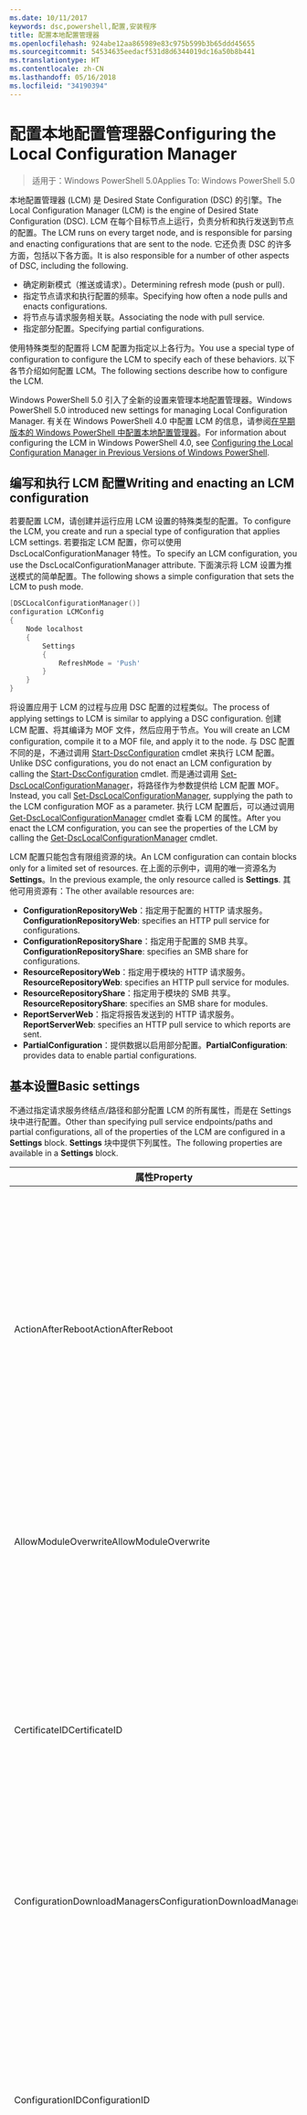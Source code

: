 ```yaml
---
ms.date: 10/11/2017
keywords: dsc,powershell,配置,安装程序
title: 配置本地配置管理器
ms.openlocfilehash: 924abe12aa865989e83c975b599b3b65ddd45655
ms.sourcegitcommit: 54534635eedacf531d8d6344019dc16a50b8b441
ms.translationtype: HT
ms.contentlocale: zh-CN
ms.lasthandoff: 05/16/2018
ms.locfileid: "34190394"
---
```

# <a name="configuring-the-local-configuration-manager"></a><span data-ttu-id="74fc4-103">配置本地配置管理器</span><span class="sxs-lookup"><span data-stu-id="74fc4-103">Configuring the Local Configuration Manager</span></span>

> <span data-ttu-id="74fc4-104">适用于：Windows PowerShell 5.0</span><span class="sxs-lookup"><span data-stu-id="74fc4-104">Applies To: Windows PowerShell 5.0</span></span>

<span data-ttu-id="74fc4-105">本地配置管理器 (LCM) 是 Desired State Configuration (DSC) 的引擎。</span><span class="sxs-lookup"><span data-stu-id="74fc4-105">The Local Configuration Manager (LCM) is the engine of Desired State Configuration (DSC).</span></span>
<span data-ttu-id="74fc4-106">LCM 在每个目标节点上运行，负责分析和执行发送到节点的配置。</span><span class="sxs-lookup"><span data-stu-id="74fc4-106">The LCM runs on every target node, and is responsible for parsing and enacting configurations that are sent to the node.</span></span>
<span data-ttu-id="74fc4-107">它还负责 DSC 的许多方面，包括以下各方面。</span><span class="sxs-lookup"><span data-stu-id="74fc4-107">It is also responsible for a number of other aspects of DSC, including the following.</span></span>

- <span data-ttu-id="74fc4-108">确定刷新模式（推送或请求）。</span><span class="sxs-lookup"><span data-stu-id="74fc4-108">Determining refresh mode (push or pull).</span></span>
- <span data-ttu-id="74fc4-109">指定节点请求和执行配置的频率。</span><span class="sxs-lookup"><span data-stu-id="74fc4-109">Specifying how often a node pulls and enacts configurations.</span></span>
- <span data-ttu-id="74fc4-110">将节点与请求服务相关联。</span><span class="sxs-lookup"><span data-stu-id="74fc4-110">Associating the node with pull service.</span></span>
- <span data-ttu-id="74fc4-111">指定部分配置。</span><span class="sxs-lookup"><span data-stu-id="74fc4-111">Specifying partial configurations.</span></span>

<span data-ttu-id="74fc4-112">使用特殊类型的配置将 LCM 配置为指定以上各行为。</span><span class="sxs-lookup"><span data-stu-id="74fc4-112">You use a special type of configuration to configure the LCM to specify each of these behaviors.</span></span>
<span data-ttu-id="74fc4-113">以下各节介绍如何配置 LCM。</span><span class="sxs-lookup"><span data-stu-id="74fc4-113">The following sections describe how to configure the LCM.</span></span>

<span data-ttu-id="74fc4-114">Windows PowerShell 5.0 引入了全新的设置来管理本地配置管理器。</span><span class="sxs-lookup"><span data-stu-id="74fc4-114">Windows PowerShell 5.0 introduced new settings for managing Local Configuration Manager.</span></span>
<span data-ttu-id="74fc4-115">有关在 Windows PowerShell 4.0 中配置 LCM 的信息，请参阅[在早期版本的 Windows PowerShell 中配置本地配置管理器](metaconfig4.md)。</span><span class="sxs-lookup"><span data-stu-id="74fc4-115">For information about configuring the LCM in Windows PowerShell 4.0, see [Configuring the Local Configuration Manager in Previous Versions of Windows PowerShell](metaconfig4.md).</span></span>

## <a name="writing-and-enacting-an-lcm-configuration"></a><span data-ttu-id="74fc4-116">编写和执行 LCM 配置</span><span class="sxs-lookup"><span data-stu-id="74fc4-116">Writing and enacting an LCM configuration</span></span>

<span data-ttu-id="74fc4-117">若要配置 LCM，请创建并运行应用 LCM 设置的特殊类型的配置。</span><span class="sxs-lookup"><span data-stu-id="74fc4-117">To configure the LCM, you create and run a special type of configuration that applies LCM settings.</span></span>
<span data-ttu-id="74fc4-118">若要指定 LCM 配置，你可以使用 DscLocalConfigurationManager 特性。</span><span class="sxs-lookup"><span data-stu-id="74fc4-118">To specify an LCM configuration, you use the DscLocalConfigurationManager attribute.</span></span>
<span data-ttu-id="74fc4-119">下面演示将 LCM 设置为推送模式的简单配置。</span><span class="sxs-lookup"><span data-stu-id="74fc4-119">The following shows a simple configuration that sets the LCM to push mode.</span></span>

```powershell
[DSCLocalConfigurationManager()]
configuration LCMConfig
{
    Node localhost
    {
        Settings
        {
            RefreshMode = 'Push'
        }
    }
}
```

<span data-ttu-id="74fc4-120">将设置应用于 LCM 的过程与应用 DSC 配置的过程类似。</span><span class="sxs-lookup"><span data-stu-id="74fc4-120">The process of applying settings to LCM is similar to applying a DSC configuration.</span></span>
<span data-ttu-id="74fc4-121">创建 LCM 配置、将其编译为 MOF 文件，然后应用于节点。</span><span class="sxs-lookup"><span data-stu-id="74fc4-121">You will create an LCM configuration, compile it to a MOF file, and apply it to the node.</span></span>
<span data-ttu-id="74fc4-122">与 DSC 配置不同的是，不通过调用 [Start-DscConfiguration](https://technet.microsoft.com/en-us/library/dn521623.aspx) cmdlet 来执行 LCM 配置。</span><span class="sxs-lookup"><span data-stu-id="74fc4-122">Unlike DSC configurations, you do not enact an LCM configuration by calling the [Start-DscConfiguration](https://technet.microsoft.com/en-us/library/dn521623.aspx) cmdlet.</span></span>
<span data-ttu-id="74fc4-123">而是通过调用 [Set-DscLocalConfigurationManager](https://technet.microsoft.com/en-us/library/dn521621.aspx)，将路径作为参数提供给 LCM 配置 MOF。</span><span class="sxs-lookup"><span data-stu-id="74fc4-123">Instead, you call [Set-DscLocalConfigurationManager](https://technet.microsoft.com/en-us/library/dn521621.aspx), supplying the path to the LCM configuration MOF as a parameter.</span></span>
<span data-ttu-id="74fc4-124">执行 LCM 配置后，可以通过调用 [Get-DscLocalConfigurationManager](https://technet.microsoft.com/en-us/library/dn407378.aspx) cmdlet 查看 LCM 的属性。</span><span class="sxs-lookup"><span data-stu-id="74fc4-124">After you enact the LCM configuration, you can see the properties of the LCM by calling the [Get-DscLocalConfigurationManager](https://technet.microsoft.com/en-us/library/dn407378.aspx) cmdlet.</span></span>

<span data-ttu-id="74fc4-125">LCM 配置只能包含有限组资源的块。</span><span class="sxs-lookup"><span data-stu-id="74fc4-125">An LCM configuration can contain blocks only for a limited set of resources.</span></span>
<span data-ttu-id="74fc4-126">在上面的示例中，调用的唯一资源名为 **Settings**。</span><span class="sxs-lookup"><span data-stu-id="74fc4-126">In the previous example, the only resource called is **Settings**.</span></span>
<span data-ttu-id="74fc4-127">其他可用资源有：</span><span class="sxs-lookup"><span data-stu-id="74fc4-127">The other available resources are:</span></span>

* <span data-ttu-id="74fc4-128">**ConfigurationRepositoryWeb**：指定用于配置的 HTTP 请求服务。</span><span class="sxs-lookup"><span data-stu-id="74fc4-128">**ConfigurationRepositoryWeb**: specifies an HTTP pull service for configurations.</span></span>
* <span data-ttu-id="74fc4-129">**ConfigurationRepositoryShare**：指定用于配置的 SMB 共享。</span><span class="sxs-lookup"><span data-stu-id="74fc4-129">**ConfigurationRepositoryShare**: specifies an SMB share for configurations.</span></span>
* <span data-ttu-id="74fc4-130">**ResourceRepositoryWeb**：指定用于模块的 HTTP 请求服务。</span><span class="sxs-lookup"><span data-stu-id="74fc4-130">**ResourceRepositoryWeb**: specifies an HTTP pull service for modules.</span></span>
* <span data-ttu-id="74fc4-131">**ResourceRepositoryShare**：指定用于模块的 SMB 共享。</span><span class="sxs-lookup"><span data-stu-id="74fc4-131">**ResourceRepositoryShare**: specifies an SMB share for modules.</span></span>
* <span data-ttu-id="74fc4-132">**ReportServerWeb**：指定将报告发送到的 HTTP 请求服务。</span><span class="sxs-lookup"><span data-stu-id="74fc4-132">**ReportServerWeb**: specifies an HTTP pull service to which reports are sent.</span></span>
* <span data-ttu-id="74fc4-133">**PartialConfiguration**：提供数据以启用部分配置。</span><span class="sxs-lookup"><span data-stu-id="74fc4-133">**PartialConfiguration**: provides data to enable partial configurations.</span></span>

## <a name="basic-settings"></a><span data-ttu-id="74fc4-134">基本设置</span><span class="sxs-lookup"><span data-stu-id="74fc4-134">Basic settings</span></span>

<span data-ttu-id="74fc4-135">不通过指定请求服务终结点/路径和部分配置 LCM 的所有属性，而是在 Settings 块中进行配置。</span><span class="sxs-lookup"><span data-stu-id="74fc4-135">Other than specifying pull service endpoints/paths and partial configurations, all of the properties of the LCM are configured in a **Settings** block.</span></span>
<span data-ttu-id="74fc4-136">**Settings** 块中提供下列属性。</span><span class="sxs-lookup"><span data-stu-id="74fc4-136">The following properties are available in a **Settings** block.</span></span>

|  <span data-ttu-id="74fc4-137">属性</span><span class="sxs-lookup"><span data-stu-id="74fc4-137">Property</span></span>  |  <span data-ttu-id="74fc4-138">类型</span><span class="sxs-lookup"><span data-stu-id="74fc4-138">Type</span></span>  |  <span data-ttu-id="74fc4-139">说明</span><span class="sxs-lookup"><span data-stu-id="74fc4-139">Description</span></span>   |
|----------- |------- |--------------- |
| <span data-ttu-id="74fc4-140">ActionAfterReboot</span><span class="sxs-lookup"><span data-stu-id="74fc4-140">ActionAfterReboot</span></span>| <span data-ttu-id="74fc4-141">字符串</span><span class="sxs-lookup"><span data-stu-id="74fc4-141">string</span></span>| <span data-ttu-id="74fc4-142">指定在应用配置期间重启后进行什么操作。</span><span class="sxs-lookup"><span data-stu-id="74fc4-142">Specifies what happens after a reboot during the application of a configuration.</span></span> <span data-ttu-id="74fc4-143">可取值为 __ContinueConfiguration__ 和 __StopConfiguration__。</span><span class="sxs-lookup"><span data-stu-id="74fc4-143">The possible values are __"ContinueConfiguration"__ and __"StopConfiguration"__.</span></span> <ul><li> <span data-ttu-id="74fc4-144">__ContinueConfiguration__：在计算机重新启动后继续应用当前配置。</span><span class="sxs-lookup"><span data-stu-id="74fc4-144">__ContinueConfiguration__: Continue applying the current configuration after machine reboot.</span></span> <span data-ttu-id="74fc4-145">此为默认值</span><span class="sxs-lookup"><span data-stu-id="74fc4-145">This is the default value</span></span></li><li><span data-ttu-id="74fc4-146">__StopConfiguration__：在计算机重新启动后停止当前配置。</span><span class="sxs-lookup"><span data-stu-id="74fc4-146">__StopConfiguration__: Stop the current configuration after machine reboot.</span></span></li></ul>|
| <span data-ttu-id="74fc4-147">AllowModuleOverwrite</span><span class="sxs-lookup"><span data-stu-id="74fc4-147">AllowModuleOverwrite</span></span>| <span data-ttu-id="74fc4-148">布尔</span><span class="sxs-lookup"><span data-stu-id="74fc4-148">bool</span></span>| <span data-ttu-id="74fc4-149">若允许从请求服务下载的新配置覆盖目标节点上的旧配置，则为 __$TRUE__。</span><span class="sxs-lookup"><span data-stu-id="74fc4-149">__$TRUE__ if new configurations downloaded from the pull service are allowed to overwrite the old ones on the target node.</span></span> <span data-ttu-id="74fc4-150">否则为 $FALSE。</span><span class="sxs-lookup"><span data-stu-id="74fc4-150">Otherwise, $FALSE.</span></span>|
| <span data-ttu-id="74fc4-151">CertificateID</span><span class="sxs-lookup"><span data-stu-id="74fc4-151">CertificateID</span></span>| <span data-ttu-id="74fc4-152">字符串</span><span class="sxs-lookup"><span data-stu-id="74fc4-152">string</span></span>| <span data-ttu-id="74fc4-153">用于保护在配置中传递的凭据的证书指纹。</span><span class="sxs-lookup"><span data-stu-id="74fc4-153">The thumbprint of a certificate used to secure credentials passed in a configuration.</span></span> <span data-ttu-id="74fc4-154">更多详细信息，请参阅 [Want to secure credentials in Windows PowerShell Desired State Configuration?（希望在 Windows PowerShell Desired State Configuration 中保护凭据？）](http://blogs.msdn.com/b/powershell/archive/2014/01/31/want-to-secure-credentials-in-windows-powershell-desired-state-configuration.aspx)。</span><span class="sxs-lookup"><span data-stu-id="74fc4-154">For more information see [Want to secure credentials in Windows PowerShell Desired State Configuration](http://blogs.msdn.com/b/powershell/archive/2014/01/31/want-to-secure-credentials-in-windows-powershell-desired-state-configuration.aspx)?.</span></span> <br> <span data-ttu-id="74fc4-155">__注意：__ 如果使用 Azure 自动化 DSC 请求服务，则会自动进行管理。</span><span class="sxs-lookup"><span data-stu-id="74fc4-155">__Note:__ this is managed automatically if using Azure Automation DSC pull service.</span></span>|
| <span data-ttu-id="74fc4-156">ConfigurationDownloadManagers</span><span class="sxs-lookup"><span data-stu-id="74fc4-156">ConfigurationDownloadManagers</span></span>| <span data-ttu-id="74fc4-157">CimInstance[]</span><span class="sxs-lookup"><span data-stu-id="74fc4-157">CimInstance[]</span></span>| <span data-ttu-id="74fc4-158">已过时。</span><span class="sxs-lookup"><span data-stu-id="74fc4-158">Obsolete.</span></span> <span data-ttu-id="74fc4-159">使用 __ConfigurationRepositoryWeb__ 和 __ConfigurationRepositoryShare__ 块定义配置请求服务终结点。</span><span class="sxs-lookup"><span data-stu-id="74fc4-159">Use __ConfigurationRepositoryWeb__ and __ConfigurationRepositoryShare__ blocks to define configuration pull service endpoints.</span></span>|
| <span data-ttu-id="74fc4-160">ConfigurationID</span><span class="sxs-lookup"><span data-stu-id="74fc4-160">ConfigurationID</span></span>| <span data-ttu-id="74fc4-161">字符串</span><span class="sxs-lookup"><span data-stu-id="74fc4-161">string</span></span>| <span data-ttu-id="74fc4-162">用于向后兼容早期版本的请求服务。</span><span class="sxs-lookup"><span data-stu-id="74fc4-162">For backwards compatibility with older pull service versions.</span></span> <span data-ttu-id="74fc4-163">用于标识要从请求服务获取的配置文件的 GUID。</span><span class="sxs-lookup"><span data-stu-id="74fc4-163">A GUID that identifies the configuration file to get from a pull service.</span></span> <span data-ttu-id="74fc4-164">如果配置 MOF 名为 ConfigurationID.mof，那么节点将在请求服务上请求配置。</span><span class="sxs-lookup"><span data-stu-id="74fc4-164">The node will pull configurations on the pull service if the name of the configuration MOF is named ConfigurationID.mof.</span></span><br> <span data-ttu-id="74fc4-165">__注意：__ 如果设置此属性，将无法使用 __RegistryKey__ 将节点注册到请求服务。</span><span class="sxs-lookup"><span data-stu-id="74fc4-165">__Note:__ If you set this property, registering the node with a pull service by using __RegistrationKey__ does not work.</span></span> <span data-ttu-id="74fc4-166">有关详细信息，请参阅[使用配置名称设置请求客户端](pullClientConfigNames.md)。</span><span class="sxs-lookup"><span data-stu-id="74fc4-166">For more information, see [Setting up a pull client with configuration names](pullClientConfigNames.md).</span></span>|
| <span data-ttu-id="74fc4-167">ConfigurationMode</span><span class="sxs-lookup"><span data-stu-id="74fc4-167">ConfigurationMode</span></span>| <span data-ttu-id="74fc4-168">字符串</span><span class="sxs-lookup"><span data-stu-id="74fc4-168">string</span></span> | <span data-ttu-id="74fc4-169">指定 LCM 实际如何将配置应用到目标节点。</span><span class="sxs-lookup"><span data-stu-id="74fc4-169">Specifies how the LCM actually applies the configuration to the target nodes.</span></span> <span data-ttu-id="74fc4-170">可能的值为 __ApplyOnly__、__ApplyAndMonitor__ 和 __ApplyAndAutoCorrect__。</span><span class="sxs-lookup"><span data-stu-id="74fc4-170">Possible values are __"ApplyOnly"__,__"ApplyAndMonitor"__, and __"ApplyAndAutoCorrect"__.</span></span> <ul><li><span data-ttu-id="74fc4-171">__ApplyOnly__：DSC 将应用配置，但若未向目标节点推送新配置或从服务请求新配置，则它不会执行任何进一步操作。</span><span class="sxs-lookup"><span data-stu-id="74fc4-171">__ApplyOnly__: DSC applies the configuration and does nothing further unless a new configuration is pushed to the target node or when a new configuration is pulled from a service.</span></span> <span data-ttu-id="74fc4-172">首次应用新配置后，DSC 不会检查是否偏离以前配置的状态。</span><span class="sxs-lookup"><span data-stu-id="74fc4-172">After initial application of a new configuration, DSC does not check for drift from a previously configured state.</span></span> <span data-ttu-id="74fc4-173">请注意，__ApplyOnly__ 生效前，DSC 将尝试应用配置，直到成功为止。</span><span class="sxs-lookup"><span data-stu-id="74fc4-173">Note that DSC will attempt to apply the configuration until it is successful before __ApplyOnly__ takes effect.</span></span> </li><li> <span data-ttu-id="74fc4-174">__ApplyAndMonitor__：这是默认值。</span><span class="sxs-lookup"><span data-stu-id="74fc4-174">__ApplyAndMonitor__: This is the default value.</span></span> <span data-ttu-id="74fc4-175">LCM 将应用任意新配置。</span><span class="sxs-lookup"><span data-stu-id="74fc4-175">The LCM applies any new configurations.</span></span> <span data-ttu-id="74fc4-176">首次应用新配置后，如果目标节点偏离期望状态，则 DSC 将在日志中报告差异。</span><span class="sxs-lookup"><span data-stu-id="74fc4-176">After initial application of a new configuration, if the target node drifts from the desired state, DSC reports the discrepancy in logs.</span></span> <span data-ttu-id="74fc4-177">请注意，__ApplyAndMonitor__ 生效前，DSC 将尝试应用配置，直到成功为止。</span><span class="sxs-lookup"><span data-stu-id="74fc4-177">Note that DSC will attempt to apply the configuration until it is successful before __ApplyAndMonitor__ takes effect.</span></span></li><li><span data-ttu-id="74fc4-178">__ApplyAndAutoCorrect__：DSC 将应用任何新配置。</span><span class="sxs-lookup"><span data-stu-id="74fc4-178">__ApplyAndAutoCorrect__: DSC applies any new configurations.</span></span> <span data-ttu-id="74fc4-179">首次应用新配置后，如果目标节点偏离适当状态，则 DSC 将在日志中报告差异然后重新应用当前配置。</span><span class="sxs-lookup"><span data-stu-id="74fc4-179">After initial application of a new configuration, if the target node drifts from the desired state, DSC reports the discrepancy in logs, and then re-applies the current configuration.</span></span></li></ul>|
| <span data-ttu-id="74fc4-180">ConfigurationModeFrequencyMins</span><span class="sxs-lookup"><span data-stu-id="74fc4-180">ConfigurationModeFrequencyMins</span></span>| <span data-ttu-id="74fc4-181">UInt32</span><span class="sxs-lookup"><span data-stu-id="74fc4-181">UInt32</span></span>| <span data-ttu-id="74fc4-182">检查和应用当前配置的时间间隔（以分钟为单位）。</span><span class="sxs-lookup"><span data-stu-id="74fc4-182">How often, in minutes, the current configuration is checked and applied.</span></span> <span data-ttu-id="74fc4-183">如果将 ConfigurationMode 属性设置为 ApplyOnly，则将忽略此属性。</span><span class="sxs-lookup"><span data-stu-id="74fc4-183">This property is ignored if the ConfigurationMode property is set to ApplyOnly.</span></span> <span data-ttu-id="74fc4-184">默认值为 15。</span><span class="sxs-lookup"><span data-stu-id="74fc4-184">The default value is 15.</span></span>|
| <span data-ttu-id="74fc4-185">DebugMode</span><span class="sxs-lookup"><span data-stu-id="74fc4-185">DebugMode</span></span>| <span data-ttu-id="74fc4-186">字符串</span><span class="sxs-lookup"><span data-stu-id="74fc4-186">string</span></span>| <span data-ttu-id="74fc4-187">可取值为 __None__、__ForceModuleImport__ 和 __All__。</span><span class="sxs-lookup"><span data-stu-id="74fc4-187">Possible values are __None__, __ForceModuleImport__, and __All__.</span></span> <ul><li><span data-ttu-id="74fc4-188">设置为 __None__ 可以使用缓存的资源。</span><span class="sxs-lookup"><span data-stu-id="74fc4-188">Set to __None__ to use cached resources.</span></span> <span data-ttu-id="74fc4-189">这是默认值，应在生产方案中使用。</span><span class="sxs-lookup"><span data-stu-id="74fc4-189">This is the default and should be used in production scenarios.</span></span></li><li><span data-ttu-id="74fc4-190">设置为 __ForceModuleImport__ 会导致 LCM 重载所有 DSC 资源模块，即使这些模块之前已被加载并缓存，也是如此。</span><span class="sxs-lookup"><span data-stu-id="74fc4-190">Setting to __ForceModuleImport__, causes the LCM to reload any DSC resource modules, even if they have been previously loaded and cached.</span></span> <span data-ttu-id="74fc4-191">这会影响 DSC 操作的性能，因为将在使用时重新加载每个模块。</span><span class="sxs-lookup"><span data-stu-id="74fc4-191">This impacts the performance of DSC operations as each module is reloaded on use.</span></span> <span data-ttu-id="74fc4-192">通常在调试资源时使用此值</span><span class="sxs-lookup"><span data-stu-id="74fc4-192">Typically you would use this value while debugging a resource</span></span></li><li><span data-ttu-id="74fc4-193">在此版本中，__All__ 等同于 __ForceModuleImport__</span><span class="sxs-lookup"><span data-stu-id="74fc4-193">In this release, __All__ is same as __ForceModuleImport__</span></span></li></ul> |
| <span data-ttu-id="74fc4-194">RebootNodeIfNeeded</span><span class="sxs-lookup"><span data-stu-id="74fc4-194">RebootNodeIfNeeded</span></span>| <span data-ttu-id="74fc4-195">布尔</span><span class="sxs-lookup"><span data-stu-id="74fc4-195">bool</span></span>| <span data-ttu-id="74fc4-196">将此设置为 __$true__，可在应用要求重启的设置后自动重启节点。</span><span class="sxs-lookup"><span data-stu-id="74fc4-196">Set this to __$true__ to automatically reboot the node after a configuration that requires reboot is applied.</span></span> <span data-ttu-id="74fc4-197">否则，你必须为要求重启的配置手动重启节点。</span><span class="sxs-lookup"><span data-stu-id="74fc4-197">Otherwise, you will have to manually reboot the node for any configuration that requires it.</span></span> <span data-ttu-id="74fc4-198">默认值为 __$false__。</span><span class="sxs-lookup"><span data-stu-id="74fc4-198">The default value is __$false__.</span></span> <span data-ttu-id="74fc4-199">若要在通过 DSC（例如 Windows Installer）以外的其他配置执行重启条件时使用此设置，请将此设置和 [xPendingReboot](https://github.com/powershell/xpendingreboot) 模块组合使用。</span><span class="sxs-lookup"><span data-stu-id="74fc4-199">To use this setting when a reboot condition is enacted by something other than DSC (such as Windows Installer), combine this setting with the [xPendingReboot](https://github.com/powershell/xpendingreboot) module.</span></span>|
| <span data-ttu-id="74fc4-200">RefreshMode</span><span class="sxs-lookup"><span data-stu-id="74fc4-200">RefreshMode</span></span>| <span data-ttu-id="74fc4-201">字符串</span><span class="sxs-lookup"><span data-stu-id="74fc4-201">string</span></span>| <span data-ttu-id="74fc4-202">指定 LCM 如何获取配置。</span><span class="sxs-lookup"><span data-stu-id="74fc4-202">Specifies how the LCM gets configurations.</span></span> <span data-ttu-id="74fc4-203">可取值为 __Disabled__、__Push__ 和 __Pull__。</span><span class="sxs-lookup"><span data-stu-id="74fc4-203">The possible values are __"Disabled"__, __"Push"__, and __"Pull"__.</span></span> <ul><li><span data-ttu-id="74fc4-204">__Disabled__：DSC 配置对该节点禁用。</span><span class="sxs-lookup"><span data-stu-id="74fc4-204">__Disabled__: DSC configurations are disabled for this node.</span></span></li><li> <span data-ttu-id="74fc4-205">__Push__：通过调用 [Start-DscConfiguration](https://technet.microsoft.com/en-us/library/dn521623.aspx) cmdlet 启动配置。</span><span class="sxs-lookup"><span data-stu-id="74fc4-205">__Push__: Configurations are initiated by calling the [Start-DscConfiguration](https://technet.microsoft.com/en-us/library/dn521623.aspx) cmdlet.</span></span> <span data-ttu-id="74fc4-206">将配置立即应用到节点。</span><span class="sxs-lookup"><span data-stu-id="74fc4-206">The configuration is applied immediately to the node.</span></span> <span data-ttu-id="74fc4-207">这是默认值。</span><span class="sxs-lookup"><span data-stu-id="74fc4-207">This is the default value.</span></span></li><li><span data-ttu-id="74fc4-208">__Pull：__ 将节点配置为从请求服务或 SMB 路径定期检查配置。</span><span class="sxs-lookup"><span data-stu-id="74fc4-208">__Pull:__ The node is configured to regularly check for configurations from a pull service or SMB path.</span></span> <span data-ttu-id="74fc4-209">如果此属性被设置为 __Pull__，则必须在 __ConfigurationRepositoryWeb__ 或 __ConfigurationRepositoryShare__ 块中指定 HTTP（服务）或 SMB（共享）路径。</span><span class="sxs-lookup"><span data-stu-id="74fc4-209">If this property is set to __Pull__, you must specify an HTTP (service) or SMB (share) path in a __ConfigurationRepositoryWeb__ or __ConfigurationRepositoryShare__ block.</span></span></li></ul>|
| <span data-ttu-id="74fc4-210">RefreshFrequencyMins</span><span class="sxs-lookup"><span data-stu-id="74fc4-210">RefreshFrequencyMins</span></span>| <span data-ttu-id="74fc4-211">Uint32</span><span class="sxs-lookup"><span data-stu-id="74fc4-211">Uint32</span></span>| <span data-ttu-id="74fc4-212">LCM 按此时间间隔（以分钟为单位）检查请求服务以获取更新的配置。</span><span class="sxs-lookup"><span data-stu-id="74fc4-212">The time interval, in minutes, at which the LCM checks a pull service to get updated configurations.</span></span> <span data-ttu-id="74fc4-213">如果 LCM 未配置为请求模式，则将忽略此值。</span><span class="sxs-lookup"><span data-stu-id="74fc4-213">This value is ignored if the LCM is not configured in pull mode.</span></span> <span data-ttu-id="74fc4-214">默认值为 30。</span><span class="sxs-lookup"><span data-stu-id="74fc4-214">The default value is 30.</span></span>|
| <span data-ttu-id="74fc4-215">ReportManagers</span><span class="sxs-lookup"><span data-stu-id="74fc4-215">ReportManagers</span></span>| <span data-ttu-id="74fc4-216">CimInstance[]</span><span class="sxs-lookup"><span data-stu-id="74fc4-216">CimInstance[]</span></span>| <span data-ttu-id="74fc4-217">已过时。</span><span class="sxs-lookup"><span data-stu-id="74fc4-217">Obsolete.</span></span> <span data-ttu-id="74fc4-218">使用 __ReportServerWeb__ 块定义终结点，以将报告数据发送到请求服务。</span><span class="sxs-lookup"><span data-stu-id="74fc4-218">Use __ReportServerWeb__ blocks to define an endpoint to send reporting data to a pull service.</span></span>|
| <span data-ttu-id="74fc4-219">ResourceModuleManagers</span><span class="sxs-lookup"><span data-stu-id="74fc4-219">ResourceModuleManagers</span></span>| <span data-ttu-id="74fc4-220">CimInstance[]</span><span class="sxs-lookup"><span data-stu-id="74fc4-220">CimInstance[]</span></span>| <span data-ttu-id="74fc4-221">已过时。</span><span class="sxs-lookup"><span data-stu-id="74fc4-221">Obsolete.</span></span> <span data-ttu-id="74fc4-222">使用 __ResourceRepositoryWeb__ 和 __ResourceRepositoryShare__ 块分别定义请求服务 HTTP 终结点和 SMB 路径。</span><span class="sxs-lookup"><span data-stu-id="74fc4-222">Use __ResourceRepositoryWeb__ and __ResourceRepositoryShare__ blocks to define pull service HTTP endpoints or SMB paths, respectively.</span></span>|
| <span data-ttu-id="74fc4-223">PartialConfigurations</span><span class="sxs-lookup"><span data-stu-id="74fc4-223">PartialConfigurations</span></span>| <span data-ttu-id="74fc4-224">CimInstance</span><span class="sxs-lookup"><span data-stu-id="74fc4-224">CimInstance</span></span>| <span data-ttu-id="74fc4-225">未实现。</span><span class="sxs-lookup"><span data-stu-id="74fc4-225">Not implemented.</span></span> <span data-ttu-id="74fc4-226">不使用。</span><span class="sxs-lookup"><span data-stu-id="74fc4-226">Do not use.</span></span>|
| <span data-ttu-id="74fc4-227">StatusRetentionTimeInDays</span><span class="sxs-lookup"><span data-stu-id="74fc4-227">StatusRetentionTimeInDays</span></span> | <span data-ttu-id="74fc4-228">UInt32</span><span class="sxs-lookup"><span data-stu-id="74fc4-228">UInt32</span></span>| <span data-ttu-id="74fc4-229">LCM 保留当前配置状态的天数。</span><span class="sxs-lookup"><span data-stu-id="74fc4-229">The number of days the LCM keeps the status of the current configuration.</span></span>|

## <a name="pull-service"></a><span data-ttu-id="74fc4-230">请求服务</span><span class="sxs-lookup"><span data-stu-id="74fc4-230">Pull service</span></span>

<span data-ttu-id="74fc4-231">LCM 配置支持定义以下类型的请求服务终结点：</span><span class="sxs-lookup"><span data-stu-id="74fc4-231">LCM configuration supports defining the following types of pull service endpoints:</span></span>

- <span data-ttu-id="74fc4-232">**配置服务器**：DSC 配置的存储库。</span><span class="sxs-lookup"><span data-stu-id="74fc4-232">**Configuration server**: A repository for DSC configurations.</span></span> <span data-ttu-id="74fc4-233">使用 **ConfigurationRepositoryWeb**（对于基于 Web 的服务器）和 **ConfigurationRepositoryShare**（对于基于 SMB 的服务器）块定义配置服务器。</span><span class="sxs-lookup"><span data-stu-id="74fc4-233">Define configuration servers by using **ConfigurationRepositoryWeb** (for web-based servers) and **ConfigurationRepositoryShare** (for SMB-based servers) blocks.</span></span>
- <span data-ttu-id="74fc4-234">**资源服务器**：打包为 PowerShell 模块的 DSC 资源存储库。</span><span class="sxs-lookup"><span data-stu-id="74fc4-234">**Resource server**: A repository for DSC resources, packaged as PowerShell modules.</span></span> <span data-ttu-id="74fc4-235">使用 **ResourceRepositoryWeb**（对于基于 Web 的服务器）和 **ResourceRepositoryShare**（对于基于 SMB 的服务器）块定义资源服务器。</span><span class="sxs-lookup"><span data-stu-id="74fc4-235">Define resource servers by using **ResourceRepositoryWeb** (for web-based servers) and **ResourceRepositoryShare** (for SMB-based servers) blocks.</span></span>
- <span data-ttu-id="74fc4-236">**报表服务器**：DSC 将报表数据发送到的服务。</span><span class="sxs-lookup"><span data-stu-id="74fc4-236">**Report server**: A service that DSC sends report data to.</span></span> <span data-ttu-id="74fc4-237">使用 **ReportServerWeb** 块定义报表服务器。</span><span class="sxs-lookup"><span data-stu-id="74fc4-237">Define report servers by using **ReportServerWeb** blocks.</span></span> <span data-ttu-id="74fc4-238">报表服务器必须是 Web 服务。</span><span class="sxs-lookup"><span data-stu-id="74fc4-238">A report server must be a web service.</span></span>

<span data-ttu-id="74fc4-239">有关请求服务的更多详细信息，请参阅 [Desired State Configuration 请求服务](pullServer.md)。</span><span class="sxs-lookup"><span data-stu-id="74fc4-239">For more details on pull service see, [Desired State Configuration Pull Service](pullServer.md).</span></span>

## <a name="configuration-server-blocks"></a><span data-ttu-id="74fc4-240">配置服务器块</span><span class="sxs-lookup"><span data-stu-id="74fc4-240">Configuration server blocks</span></span>

<span data-ttu-id="74fc4-241">若要定义基于 Web 的配置服务器，请创建 **ConfigurationRepositoryWeb** 块。</span><span class="sxs-lookup"><span data-stu-id="74fc4-241">To define a web-based configuration server, you create a **ConfigurationRepositoryWeb** block.</span></span>
<span data-ttu-id="74fc4-242">**ConfigurationRepositoryWeb** 定义以下属性。</span><span class="sxs-lookup"><span data-stu-id="74fc4-242">A **ConfigurationRepositoryWeb** defines the following properties.</span></span>

|<span data-ttu-id="74fc4-243">属性</span><span class="sxs-lookup"><span data-stu-id="74fc4-243">Property</span></span>|<span data-ttu-id="74fc4-244">类型</span><span class="sxs-lookup"><span data-stu-id="74fc4-244">Type</span></span>|<span data-ttu-id="74fc4-245">说明</span><span class="sxs-lookup"><span data-stu-id="74fc4-245">Description</span></span>|
|---|---|---|
|<span data-ttu-id="74fc4-246">AllowUnsecureConnection</span><span class="sxs-lookup"><span data-stu-id="74fc4-246">AllowUnsecureConnection</span></span>|<span data-ttu-id="74fc4-247">布尔</span><span class="sxs-lookup"><span data-stu-id="74fc4-247">bool</span></span>|<span data-ttu-id="74fc4-248">设置为 **$TRUE** 以允许无需身份验证即可从节点连接到服务器。</span><span class="sxs-lookup"><span data-stu-id="74fc4-248">Set to **$TRUE** to allow connections from the node to the server without authentication.</span></span> <span data-ttu-id="74fc4-249">设置为 **$FALSE** 以要求进行身份验证。</span><span class="sxs-lookup"><span data-stu-id="74fc4-249">Set to **$FALSE** to require authentication.</span></span>|
|<span data-ttu-id="74fc4-250">CertificateID</span><span class="sxs-lookup"><span data-stu-id="74fc4-250">CertificateID</span></span>|<span data-ttu-id="74fc4-251">字符串</span><span class="sxs-lookup"><span data-stu-id="74fc4-251">string</span></span>|<span data-ttu-id="74fc4-252">用于向服务器进行身份验证的证书指纹。</span><span class="sxs-lookup"><span data-stu-id="74fc4-252">The thumbprint of a certificate used to authenticate to the server.</span></span>|
|<span data-ttu-id="74fc4-253">ConfigurationNames</span><span class="sxs-lookup"><span data-stu-id="74fc4-253">ConfigurationNames</span></span>|<span data-ttu-id="74fc4-254">string[]</span><span class="sxs-lookup"><span data-stu-id="74fc4-254">String[]</span></span>|<span data-ttu-id="74fc4-255">目标节点将请求的配置名称的数组。</span><span class="sxs-lookup"><span data-stu-id="74fc4-255">An array of names of configurations to be pulled by the target node.</span></span> <span data-ttu-id="74fc4-256">仅当通过 RegistrationKey 将节点注册到请求服务后，才使用这些操作。</span><span class="sxs-lookup"><span data-stu-id="74fc4-256">These are used only if the node is registered with the pull service by using a **RegistrationKey**.</span></span> <span data-ttu-id="74fc4-257">有关详细信息，请参阅[使用配置名称设置请求客户端](pullClientConfigNames.md)。</span><span class="sxs-lookup"><span data-stu-id="74fc4-257">For more information, see [Setting up a pull client with configuration names](pullClientConfigNames.md).</span></span>|
|<span data-ttu-id="74fc4-258">RegistrationKey</span><span class="sxs-lookup"><span data-stu-id="74fc4-258">RegistrationKey</span></span>|<span data-ttu-id="74fc4-259">字符串</span><span class="sxs-lookup"><span data-stu-id="74fc4-259">string</span></span>|<span data-ttu-id="74fc4-260">用于将节点注册到请求服务的 GUID。</span><span class="sxs-lookup"><span data-stu-id="74fc4-260">A GUID that registers the node with the pull service.</span></span> <span data-ttu-id="74fc4-261">有关详细信息，请参阅[使用配置名称设置请求客户端](pullClientConfigNames.md)。</span><span class="sxs-lookup"><span data-stu-id="74fc4-261">For more information, see [Setting up a pull client with configuration names](pullClientConfigNames.md).</span></span>|
|<span data-ttu-id="74fc4-262">ServerURL</span><span class="sxs-lookup"><span data-stu-id="74fc4-262">ServerURL</span></span>|<span data-ttu-id="74fc4-263">字符串</span><span class="sxs-lookup"><span data-stu-id="74fc4-263">string</span></span>|<span data-ttu-id="74fc4-264">配置服务的 URL。</span><span class="sxs-lookup"><span data-stu-id="74fc4-264">The URL of the configuration service.</span></span>|

<span data-ttu-id="74fc4-265">提供简化本地节点的 ConfigurationRepositoryWeb 值配置的示例脚本 - 请参阅[生成 DSC 元配置](https://docs.microsoft.com/en-us/azure/automation/automation-dsc-onboarding#generating-dsc-metaconfigurations)</span><span class="sxs-lookup"><span data-stu-id="74fc4-265">An example script to simplify configuring the ConfigurationRepositoryWeb value for on-premises nodes is available - see [Generating DSC metaconfigurations](https://docs.microsoft.com/en-us/azure/automation/automation-dsc-onboarding#generating-dsc-metaconfigurations)</span></span>

<span data-ttu-id="74fc4-266">要定义基于 SMB 的配置服务器，请创建 **ConfigurationRepositoryShare** 块。</span><span class="sxs-lookup"><span data-stu-id="74fc4-266">To define an SMB-based configuration server, you create a **ConfigurationRepositoryShare** block.</span></span>
<span data-ttu-id="74fc4-267">**ConfigurationRepositoryShare** 定义以下属性。</span><span class="sxs-lookup"><span data-stu-id="74fc4-267">A **ConfigurationRepositoryShare** defines the following properties.</span></span>

|<span data-ttu-id="74fc4-268">属性</span><span class="sxs-lookup"><span data-stu-id="74fc4-268">Property</span></span>|<span data-ttu-id="74fc4-269">类型</span><span class="sxs-lookup"><span data-stu-id="74fc4-269">Type</span></span>|<span data-ttu-id="74fc4-270">说明</span><span class="sxs-lookup"><span data-stu-id="74fc4-270">Description</span></span>|
|---|---|---|
|<span data-ttu-id="74fc4-271">凭据</span><span class="sxs-lookup"><span data-stu-id="74fc4-271">Credential</span></span>|<span data-ttu-id="74fc4-272">MSFT_Credential</span><span class="sxs-lookup"><span data-stu-id="74fc4-272">MSFT_Credential</span></span>|<span data-ttu-id="74fc4-273">用于对 SMB 共享进行身份验证的凭据。</span><span class="sxs-lookup"><span data-stu-id="74fc4-273">The credential used to authenticate to the SMB share.</span></span>|
|<span data-ttu-id="74fc4-274">SourcePath</span><span class="sxs-lookup"><span data-stu-id="74fc4-274">SourcePath</span></span>|<span data-ttu-id="74fc4-275">字符串</span><span class="sxs-lookup"><span data-stu-id="74fc4-275">string</span></span>|<span data-ttu-id="74fc4-276">SMB 共享的路径。</span><span class="sxs-lookup"><span data-stu-id="74fc4-276">The path of the SMB share.</span></span>|

## <a name="resource-server-blocks"></a><span data-ttu-id="74fc4-277">资源服务器块</span><span class="sxs-lookup"><span data-stu-id="74fc4-277">Resource server blocks</span></span>

<span data-ttu-id="74fc4-278">若要定义基于 Web 的资源服务器，请创建 **ResourceRepositoryWeb** 块。</span><span class="sxs-lookup"><span data-stu-id="74fc4-278">To define a web-based resource server, you create a **ResourceRepositoryWeb** block.</span></span>
<span data-ttu-id="74fc4-279">**ResourceRepositoryWeb** 定义以下属性。</span><span class="sxs-lookup"><span data-stu-id="74fc4-279">A **ResourceRepositoryWeb** defines the following properties.</span></span>

|<span data-ttu-id="74fc4-280">属性</span><span class="sxs-lookup"><span data-stu-id="74fc4-280">Property</span></span>|<span data-ttu-id="74fc4-281">类型</span><span class="sxs-lookup"><span data-stu-id="74fc4-281">Type</span></span>|<span data-ttu-id="74fc4-282">说明</span><span class="sxs-lookup"><span data-stu-id="74fc4-282">Description</span></span>|
|---|---|---|
|<span data-ttu-id="74fc4-283">AllowUnsecureConnection</span><span class="sxs-lookup"><span data-stu-id="74fc4-283">AllowUnsecureConnection</span></span>|<span data-ttu-id="74fc4-284">布尔</span><span class="sxs-lookup"><span data-stu-id="74fc4-284">bool</span></span>|<span data-ttu-id="74fc4-285">设置为 **$TRUE** 以允许无需身份验证即可从节点连接到服务器。</span><span class="sxs-lookup"><span data-stu-id="74fc4-285">Set to **$TRUE** to allow connections from the node to the server without authentication.</span></span> <span data-ttu-id="74fc4-286">设置为 **$FALSE** 以要求进行身份验证。</span><span class="sxs-lookup"><span data-stu-id="74fc4-286">Set to **$FALSE** to require authentication.</span></span>|
|<span data-ttu-id="74fc4-287">CertificateID</span><span class="sxs-lookup"><span data-stu-id="74fc4-287">CertificateID</span></span>|<span data-ttu-id="74fc4-288">字符串</span><span class="sxs-lookup"><span data-stu-id="74fc4-288">string</span></span>|<span data-ttu-id="74fc4-289">用于向服务器进行身份验证的证书指纹。</span><span class="sxs-lookup"><span data-stu-id="74fc4-289">The thumbprint of a certificate used to authenticate to the server.</span></span>|
|<span data-ttu-id="74fc4-290">RegistrationKey</span><span class="sxs-lookup"><span data-stu-id="74fc4-290">RegistrationKey</span></span>|<span data-ttu-id="74fc4-291">字符串</span><span class="sxs-lookup"><span data-stu-id="74fc4-291">string</span></span>|<span data-ttu-id="74fc4-292">用于将节点标识到请求服务的 GUID。</span><span class="sxs-lookup"><span data-stu-id="74fc4-292">A GUID that identifies the node to the pull service.</span></span>|
|<span data-ttu-id="74fc4-293">ServerURL</span><span class="sxs-lookup"><span data-stu-id="74fc4-293">ServerURL</span></span>|<span data-ttu-id="74fc4-294">字符串</span><span class="sxs-lookup"><span data-stu-id="74fc4-294">string</span></span>|<span data-ttu-id="74fc4-295">配置服务器的 URL。</span><span class="sxs-lookup"><span data-stu-id="74fc4-295">The URL of the configuration server.</span></span>|

<span data-ttu-id="74fc4-296">提供简化本地节点的 ResourceRepositoryWeb 值配置的示例脚本 - 请参阅[生成 DSC 元配置](https://docs.microsoft.com/en-us/azure/automation/automation-dsc-onboarding#generating-dsc-metaconfigurations)</span><span class="sxs-lookup"><span data-stu-id="74fc4-296">An example script to simplify configuring the ResourceRepositoryWeb value for on-premises nodes is available - see [Generating DSC metaconfigurations](https://docs.microsoft.com/en-us/azure/automation/automation-dsc-onboarding#generating-dsc-metaconfigurations)</span></span>

<span data-ttu-id="74fc4-297">若要定义的基于 SMB 的资源服务器，请创建 **ResourceRepositoryShare** 块。</span><span class="sxs-lookup"><span data-stu-id="74fc4-297">To define an SMB-based resource server, you create a **ResourceRepositoryShare** block.</span></span>
<span data-ttu-id="74fc4-298">**ResourceRepositoryShare** 定义以下属性。</span><span class="sxs-lookup"><span data-stu-id="74fc4-298">**ResourceRepositoryShare** defines the following properties.</span></span>

|<span data-ttu-id="74fc4-299">属性</span><span class="sxs-lookup"><span data-stu-id="74fc4-299">Property</span></span>|<span data-ttu-id="74fc4-300">类型</span><span class="sxs-lookup"><span data-stu-id="74fc4-300">Type</span></span>|<span data-ttu-id="74fc4-301">说明</span><span class="sxs-lookup"><span data-stu-id="74fc4-301">Description</span></span>|
|---|---|---|
|<span data-ttu-id="74fc4-302">凭据</span><span class="sxs-lookup"><span data-stu-id="74fc4-302">Credential</span></span>|<span data-ttu-id="74fc4-303">MSFT_Credential</span><span class="sxs-lookup"><span data-stu-id="74fc4-303">MSFT_Credential</span></span>|<span data-ttu-id="74fc4-304">用于对 SMB 共享进行身份验证的凭据。</span><span class="sxs-lookup"><span data-stu-id="74fc4-304">The credential used to authenticate to the SMB share.</span></span> <span data-ttu-id="74fc4-305">有关传递凭据的示例，请参阅[设置 DSC SMB 请求服务器](pullServerSMB.md)</span><span class="sxs-lookup"><span data-stu-id="74fc4-305">For an example of passing credentials, see [Setting up a DSC SMB pull server](pullServerSMB.md)</span></span>|
|<span data-ttu-id="74fc4-306">SourcePath</span><span class="sxs-lookup"><span data-stu-id="74fc4-306">SourcePath</span></span>|<span data-ttu-id="74fc4-307">字符串</span><span class="sxs-lookup"><span data-stu-id="74fc4-307">string</span></span>|<span data-ttu-id="74fc4-308">SMB 共享的路径。</span><span class="sxs-lookup"><span data-stu-id="74fc4-308">The path of the SMB share.</span></span>|

## <a name="report-server-blocks"></a><span data-ttu-id="74fc4-309">报表服务器块</span><span class="sxs-lookup"><span data-stu-id="74fc4-309">Report server blocks</span></span>

<span data-ttu-id="74fc4-310">若要定义报表服务器，请创建 **ReportServerWeb** 块。</span><span class="sxs-lookup"><span data-stu-id="74fc4-310">To define a report server, you create a **ReportServerWeb** block.</span></span>
<span data-ttu-id="74fc4-311">报表服务器角色与基于 SMB 的请求服务不兼容。</span><span class="sxs-lookup"><span data-stu-id="74fc4-311">The report server role is not compatible with SMB based pull service.</span></span>
<span data-ttu-id="74fc4-312">**ReportServerWeb** 定义以下属性。</span><span class="sxs-lookup"><span data-stu-id="74fc4-312">**ReportServerWeb** defines the following properties.</span></span>

|<span data-ttu-id="74fc4-313">属性</span><span class="sxs-lookup"><span data-stu-id="74fc4-313">Property</span></span>|<span data-ttu-id="74fc4-314">类型</span><span class="sxs-lookup"><span data-stu-id="74fc4-314">Type</span></span>|<span data-ttu-id="74fc4-315">说明</span><span class="sxs-lookup"><span data-stu-id="74fc4-315">Description</span></span>|
|---|---|---|
|<span data-ttu-id="74fc4-316">AllowUnsecureConnection</span><span class="sxs-lookup"><span data-stu-id="74fc4-316">AllowUnsecureConnection</span></span>|<span data-ttu-id="74fc4-317">布尔</span><span class="sxs-lookup"><span data-stu-id="74fc4-317">bool</span></span>|<span data-ttu-id="74fc4-318">设置为 **$TRUE** 以允许无需身份验证即可从节点连接到服务器。</span><span class="sxs-lookup"><span data-stu-id="74fc4-318">Set to **$TRUE** to allow connections from the node to the server without authentication.</span></span> <span data-ttu-id="74fc4-319">设置为 **$FALSE** 以要求进行身份验证。</span><span class="sxs-lookup"><span data-stu-id="74fc4-319">Set to **$FALSE** to require authentication.</span></span>|
|<span data-ttu-id="74fc4-320">CertificateID</span><span class="sxs-lookup"><span data-stu-id="74fc4-320">CertificateID</span></span>|<span data-ttu-id="74fc4-321">字符串</span><span class="sxs-lookup"><span data-stu-id="74fc4-321">string</span></span>|<span data-ttu-id="74fc4-322">用于向服务器进行身份验证的证书指纹。</span><span class="sxs-lookup"><span data-stu-id="74fc4-322">The thumbprint of a certificate used to authenticate to the server.</span></span>|
|<span data-ttu-id="74fc4-323">RegistrationKey</span><span class="sxs-lookup"><span data-stu-id="74fc4-323">RegistrationKey</span></span>|<span data-ttu-id="74fc4-324">字符串</span><span class="sxs-lookup"><span data-stu-id="74fc4-324">string</span></span>|<span data-ttu-id="74fc4-325">用于将节点标识到请求服务的 GUID。</span><span class="sxs-lookup"><span data-stu-id="74fc4-325">A GUID that identifies the node to the pull service.</span></span>|
|<span data-ttu-id="74fc4-326">ServerURL</span><span class="sxs-lookup"><span data-stu-id="74fc4-326">ServerURL</span></span>|<span data-ttu-id="74fc4-327">字符串</span><span class="sxs-lookup"><span data-stu-id="74fc4-327">string</span></span>|<span data-ttu-id="74fc4-328">配置服务器的 URL。</span><span class="sxs-lookup"><span data-stu-id="74fc4-328">The URL of the configuration server.</span></span>|

<span data-ttu-id="74fc4-329">提供简化本地节点的 ReportServerWeb 值配置的示例脚本 - 请参阅[生成 DSC 元配置](https://docs.microsoft.com/en-us/azure/automation/automation-dsc-onboarding#generating-dsc-metaconfigurations)</span><span class="sxs-lookup"><span data-stu-id="74fc4-329">An example script to simplify configuring the ReportServerWeb value for on-premises nodes is available - see [Generating DSC metaconfigurations](https://docs.microsoft.com/en-us/azure/automation/automation-dsc-onboarding#generating-dsc-metaconfigurations)</span></span>

## <a name="partial-configurations"></a><span data-ttu-id="74fc4-330">部分配置</span><span class="sxs-lookup"><span data-stu-id="74fc4-330">Partial configurations</span></span>

<span data-ttu-id="74fc4-331">若要定义部分配置，请创建 **PartialConfiguration** 块。</span><span class="sxs-lookup"><span data-stu-id="74fc4-331">To define a partial configuration, you create a **PartialConfiguration** block.</span></span>
<span data-ttu-id="74fc4-332">有关部分配置的详细信息，请参阅 [DSC 部分配置](partialConfigs.md)。</span><span class="sxs-lookup"><span data-stu-id="74fc4-332">For more information about partial configurations, see [DSC Partial configurations](partialConfigs.md).</span></span>
<span data-ttu-id="74fc4-333">**PartialConfiguration** 定义以下属性。</span><span class="sxs-lookup"><span data-stu-id="74fc4-333">**PartialConfiguration** defines the following properties.</span></span>

|<span data-ttu-id="74fc4-334">属性</span><span class="sxs-lookup"><span data-stu-id="74fc4-334">Property</span></span>|<span data-ttu-id="74fc4-335">类型</span><span class="sxs-lookup"><span data-stu-id="74fc4-335">Type</span></span>|<span data-ttu-id="74fc4-336">说明</span><span class="sxs-lookup"><span data-stu-id="74fc4-336">Description</span></span>|
|---|---|---|
|<span data-ttu-id="74fc4-337">ConfigurationSource</span><span class="sxs-lookup"><span data-stu-id="74fc4-337">ConfigurationSource</span></span>|<span data-ttu-id="74fc4-338">string[]</span><span class="sxs-lookup"><span data-stu-id="74fc4-338">string[]</span></span>|<span data-ttu-id="74fc4-339">以前在 ConfigurationRepositoryWeb 和 ConfigurationRepositoryShare 块中定义的配置服务器的名称数组，将从其中拉取部分配置。</span><span class="sxs-lookup"><span data-stu-id="74fc4-339">An array of names of configuration servers, previously defined in **ConfigurationRepositoryWeb** and **ConfigurationRepositoryShare** blocks, where the partial configuration is pulled from.</span></span>|
|<span data-ttu-id="74fc4-340">DependsOn</span><span class="sxs-lookup"><span data-stu-id="74fc4-340">DependsOn</span></span>|<span data-ttu-id="74fc4-341">string{}</span><span class="sxs-lookup"><span data-stu-id="74fc4-341">string{}</span></span>|<span data-ttu-id="74fc4-342">应用此部分配置之前必须完成的其他配置名称的列表。</span><span class="sxs-lookup"><span data-stu-id="74fc4-342">A list of names of other configurations that must be completed before this partial configuration is applied.</span></span>|
|<span data-ttu-id="74fc4-343">说明</span><span class="sxs-lookup"><span data-stu-id="74fc4-343">Description</span></span>|<span data-ttu-id="74fc4-344">字符串</span><span class="sxs-lookup"><span data-stu-id="74fc4-344">string</span></span>|<span data-ttu-id="74fc4-345">用于描述部分配置的文本。</span><span class="sxs-lookup"><span data-stu-id="74fc4-345">Text used to describe the partial configuration.</span></span>|
|<span data-ttu-id="74fc4-346">ExclusiveResources</span><span class="sxs-lookup"><span data-stu-id="74fc4-346">ExclusiveResources</span></span>|<span data-ttu-id="74fc4-347">string[]</span><span class="sxs-lookup"><span data-stu-id="74fc4-347">string[]</span></span>|<span data-ttu-id="74fc4-348">此部分配置专用的资源数组。</span><span class="sxs-lookup"><span data-stu-id="74fc4-348">An array of resources exclusive to this partial configuration.</span></span>|
|<span data-ttu-id="74fc4-349">RefreshMode</span><span class="sxs-lookup"><span data-stu-id="74fc4-349">RefreshMode</span></span>|<span data-ttu-id="74fc4-350">字符串</span><span class="sxs-lookup"><span data-stu-id="74fc4-350">string</span></span>|<span data-ttu-id="74fc4-351">指定 LCM 如何获取此部分配置。</span><span class="sxs-lookup"><span data-stu-id="74fc4-351">Specifies how the LCM gets this partial configuration.</span></span> <span data-ttu-id="74fc4-352">可取值为 __Disabled__、__Push__ 和 __Pull__。</span><span class="sxs-lookup"><span data-stu-id="74fc4-352">The possible values are __"Disabled"__, __"Push"__, and __"Pull"__.</span></span> <ul><li><span data-ttu-id="74fc4-353">__Disabled__：禁用此部分配置。</span><span class="sxs-lookup"><span data-stu-id="74fc4-353">__Disabled__: This partial configuration is disabled.</span></span></li><li> <span data-ttu-id="74fc4-354">__Push__：通过调用 [Publish-DscConfiguration](https://technet.microsoft.com/en-us/library/mt517875.aspx) cmdlet 将部分配置推送到节点。</span><span class="sxs-lookup"><span data-stu-id="74fc4-354">__Push__: The partial configuration is pushed to the node by calling the [Publish-DscConfiguration](https://technet.microsoft.com/en-us/library/mt517875.aspx) cmdlet.</span></span> <span data-ttu-id="74fc4-355">从服务推送或请求该节点的所有部分配置后，可以通过调用 `Start-DscConfiguration –UseExisting` 来启动配置。</span><span class="sxs-lookup"><span data-stu-id="74fc4-355">After all partial configurations for the node are either pushed or pulled from a service, the configuration can be started by calling `Start-DscConfiguration –UseExisting`.</span></span> <span data-ttu-id="74fc4-356">这是默认值。</span><span class="sxs-lookup"><span data-stu-id="74fc4-356">This is the default value.</span></span></li><li><span data-ttu-id="74fc4-357">__Pull：__ 将节点配置为从请求服务定期检查部分配置。</span><span class="sxs-lookup"><span data-stu-id="74fc4-357">__Pull:__ The node is configured to regularly check for partial configuration from a pull service.</span></span> <span data-ttu-id="74fc4-358">如果将此属性设置为 __Pull__，则必须在 __ConfigurationSource__ 属性中指定请求服务。</span><span class="sxs-lookup"><span data-stu-id="74fc4-358">If this property is set to __Pull__, you must specify a pull service in a __ConfigurationSource__ property.</span></span> <span data-ttu-id="74fc4-359">有关 Azure 自动化请求服务的详细信息，请参阅 [Azure 自动化 DSC 概述](https://docs.microsoft.com/en-us/azure/automation/automation-dsc-overview)。</span><span class="sxs-lookup"><span data-stu-id="74fc4-359">For more information about Azure Automation pull service, see [Azure Automation DSC Overview](https://docs.microsoft.com/en-us/azure/automation/automation-dsc-overview).</span></span></li></ul>|
|<span data-ttu-id="74fc4-360">ResourceModuleSource</span><span class="sxs-lookup"><span data-stu-id="74fc4-360">ResourceModuleSource</span></span>|<span data-ttu-id="74fc4-361">string[]</span><span class="sxs-lookup"><span data-stu-id="74fc4-361">string[]</span></span>|<span data-ttu-id="74fc4-362">可从中下载此部分配置所需资源的资源服务器的名称数组。</span><span class="sxs-lookup"><span data-stu-id="74fc4-362">An array of the names of resource servers from which to download required resources for this partial configuration.</span></span> <span data-ttu-id="74fc4-363">这些名称必须表示之前在 ResourceRepositoryWeb 和 ResourceRepositoryShare 块中定义的服务终结点。</span><span class="sxs-lookup"><span data-stu-id="74fc4-363">These names must refer to service endpoints previously defined in **ResourceRepositoryWeb** and **ResourceRepositoryShare** blocks.</span></span>|

<span data-ttu-id="74fc4-364">__注意：__ Azure 自动化 DSC 支持部分配置，但每个节点只能从每个自动化帐户中请求一个配置。</span><span class="sxs-lookup"><span data-stu-id="74fc4-364">__Note:__ partial configurations are supported with Azure Automation DSC, but only one configuration can be pulled from each automation account per node.</span></span>

## <a name="see-also"></a><span data-ttu-id="74fc4-365">另请参阅</span><span class="sxs-lookup"><span data-stu-id="74fc4-365">See Also</span></span>

### <a name="concepts"></a><span data-ttu-id="74fc4-366">概念</span><span class="sxs-lookup"><span data-stu-id="74fc4-366">Concepts</span></span>
[<span data-ttu-id="74fc4-367">Desired State Configuration 概述</span><span class="sxs-lookup"><span data-stu-id="74fc4-367">Desired State Configuration Overview</span></span>](overview.md)

[<span data-ttu-id="74fc4-368">Azure 自动化 DSC 入门</span><span class="sxs-lookup"><span data-stu-id="74fc4-368">Getting started with Azure Automation DSC</span></span>](https://docs.microsoft.com/en-us/azure/automation/automation-dsc-getting-started)

### <a name="other-resources"></a><span data-ttu-id="74fc4-369">其他资源</span><span class="sxs-lookup"><span data-stu-id="74fc4-369">Other Resources</span></span>

[<span data-ttu-id="74fc4-370">Set-DscLocalConfigurationManager</span><span class="sxs-lookup"><span data-stu-id="74fc4-370">Set-DscLocalConfigurationManager</span></span>](https://technet.microsoft.com/en-us/library/dn521621.aspx)

[<span data-ttu-id="74fc4-371">使用配置名称设置请求客户端</span><span class="sxs-lookup"><span data-stu-id="74fc4-371">Setting up a pull client with configuration names</span></span>](pullClientConfigNames.md)